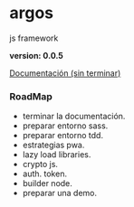 # argos
js framework

**version: 0.0.5**

[Documentación (sin terminar)](https://mmfilesi.github.io/argos/index.html)

### RoadMap

* terminar la documentación.
* preparar entorno sass.
* preparar entorno tdd.
* estrategias pwa.
* lazy load libraries.
* crypto js.
* auth. token.
* builder node.
* preparar una demo.
